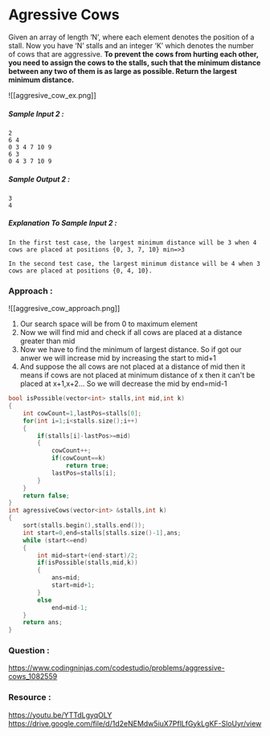 # Agressive Cows

Given an array of length ‘N’, where each element denotes the position of a stall. Now you have ‘N’ stalls and an integer ‘K’ which denotes the number of cows that are aggressive. **To prevent the cows from hurting each other, you need to assign the cows to the stalls, such that the minimum distance between any two of them is as large as possible. Return the largest minimum distance.**


![[aggresive_cow_ex.png]]

##### Sample Input 2 :

```
2
6 4
0 3 4 7 10 9
6 3
0 4 3 7 10 9
```

##### Sample Output 2 :

```
3
4
```

##### Explanation To Sample Input 2 :

```
In the first test case, the largest minimum distance will be 3 when 4 cows are placed at positions {0, 3, 7, 10} min=>3

In the second test case, the largest minimum distance will be 4 when 3 cows are placed at positions {0, 4, 10}.
```


### Approach :

![[aggresive_cow_approach.png]]

1. Our search space will be from 0 to maximum element
2. Now we will find mid and check if  all cows are placed at a distance greater than mid
3. Now we have to find the minimum of largest distance. So if got our anwer we will increase mid by increasing the start to mid+1
4. And suppose the all cows are not placed at a distance of mid then it means if cows are not placed at minimum distance of x then it can't be placed at x+1,x+2...
	So we will decrease the mid by end=mid-1

```C++
bool isPossible(vector<int> stalls,int mid,int k)
{
    int cowCount=1,lastPos=stalls[0];
    for(int i=1;i<stalls.size();i++)
    {
        if(stalls[i]-lastPos>=mid)
        {
            cowCount++;
            if(cowCount==k)
                return true;
            lastPos=stalls[i];
        }
    }
    return false;
}
int agressiveCows(vector<int> &stalls,int k)
{
    sort(stalls.begin(),stalls.end());
    int start=0,end=stalls[stalls.size()-1],ans;
    while (start<=end)
    {
        int mid=start+(end-start)/2;
        if(isPossible(stalls,mid,k))
        {
            ans=mid;
            start=mid+1;
        }
        else
            end=mid-1;
    }
    return ans;
}
```

### Question :
https://www.codingninjas.com/codestudio/problems/aggressive-cows_1082559

### Resource :
https://youtu.be/YTTdLgyqOLY
https://drive.google.com/file/d/1d2eNEMdw5iuX7PflLfGykLgKF-SloUyr/view
	